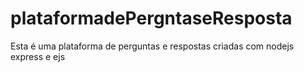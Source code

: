 # plataformadePergntaseResposta
Esta é uma plataforma de perguntas e respostas criadas com nodejs express e ejs 
